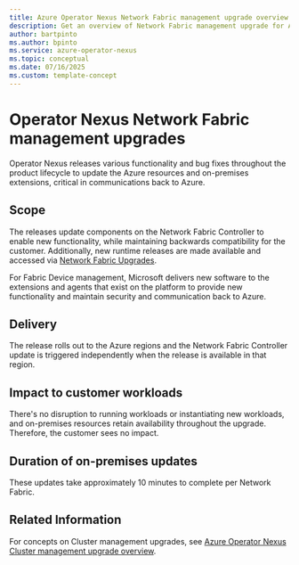```yaml
---
title: Azure Operator Nexus Network Fabric management upgrade overview
description: Get an overview of Network Fabric management upgrade for Azure Operator Nexus.
author: bartpinto
ms.author: bpinto
ms.service: azure-operator-nexus
ms.topic: conceptual
ms.date: 07/16/2025
ms.custom: template-concept
---
```


# Operator Nexus Network Fabric management upgrades
Operator Nexus releases various functionality and bug fixes throughout the product lifecycle to update the Azure resources and on-premises extensions, critical in communications back to Azure. 

## Scope
The releases update components on the Network Fabric Controller to enable new functionality, while maintaining backwards compatibility for the customer. Additionally, new runtime releases are made available and accessed via [Network Fabric Upgrades](./howto-upgrade-nexus-fabric.md).

For Fabric Device management, Microsoft delivers new software to the extensions and agents that exist on the platform to provide new functionality and maintain security and communication back to Azure.

## Delivery
The release rolls out to the Azure regions and the Network Fabric Controller update is triggered independently when the release is available in that region.

## Impact to customer workloads
There's no disruption to running workloads or instantiating new workloads, and on-premises resources retain availability throughout the upgrade. Therefore, the customer sees no impact. 

## Duration of on-premises updates
These updates take approximately 10 minutes to complete per Network Fabric.

## Related Information
For concepts on Cluster management upgrades, see [Azure Operator Nexus Cluster management upgrade overview](./concepts-cluster-management-upgrade.md).
